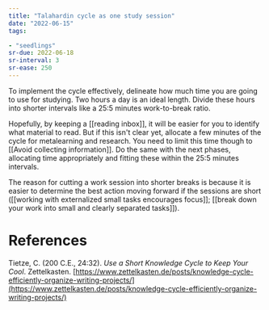```yaml
---
title: "Talahardin cycle as one study session"
date: "2022-06-15"
tags:

- "seedlings"
sr-due: 2022-06-18
sr-interval: 3
sr-ease: 250
---
```


To implement the cycle effectively, delineate how much time you are going to use for studying. Two hours a day is an ideal length. Divide these hours into shorter intervals like a 25:5 minutes work-to-break ratio.

Hopefully, by keeping a [[reading inbox]], it will be easier for you to identify what material to read. But if this isn't clear yet, allocate a few minutes of the cycle for metalearning and research. You need to limit this time though to [[Avoid collecting information]]. Do the same with the next phases, allocating time appropriately and fitting these within the 25:5 minutes intervals.

The reason for cutting a work session into shorter breaks is because it is easier to determine the best action moving forward if the sessions are short ([[working with externalized small tasks encourages focus]]; [[break down your work into small and clearly separated tasks]]).

# References

Tietze, C. (200 C.E., 24:32). *Use a Short Knowledge Cycle to Keep Your Cool*. Zettelkasten. [https://www.zettelkasten.de/posts/knowledge-cycle-efficiently-organize-writing-projects/](https://www.zettelkasten.de/posts/knowledge-cycle-efficiently-organize-writing-projects/)